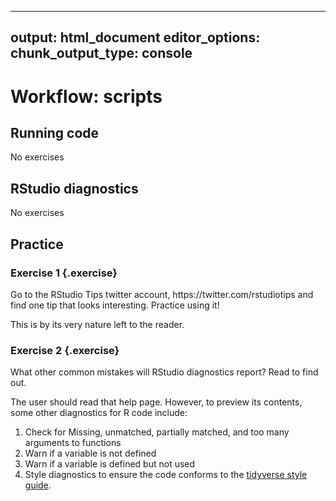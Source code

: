 
---
output: html_document
editor_options: 
  chunk_output_type: console
---

# Workflow: scripts


## Running code

No exercises

## RStudio diagnostics

No exercises

## Practice

### Exercise 1 {.exercise} 

<div class='question'>
Go to the RStudio Tips twitter account, https://twitter.com/rstudiotips and find one tip that looks interesting. Practice using it!
</div>

This is by its very nature left to the reader.

### Exercise 2 {.exercise} 

<div class='question'>
What other common mistakes will RStudio diagnostics report? 
Read <https://support.rstudio.com/hc/en-us/articles/205753617-Code-Diagnostics> to find out.
</div>

The user should read that help page. However, to preview its contents, some other diagnostics for R code include:

1. Check for Missing, unmatched, partially matched, and too many arguments to functions
2. Warn if a variable is not defined
3. Warn if a variable is defined but not used
4. Style diagnostics to ensure the code conforms to the [tidyverse style guide](http://adv-r.had.co.nz/Style.html).


